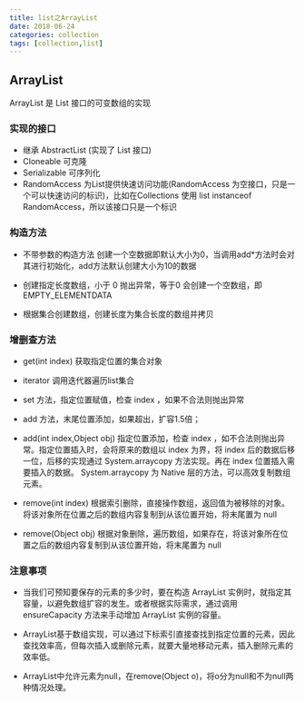```yaml
---
title: list之ArrayList
date: 2018-06-24
categories: collection
tags: [collection,list]
---
```

## ArrayList

ArrayList 是 List 接口的可变数组的实现

### 实现的接口
- 继承 AbstractList (实现了 List 接口)
- Cloneable 可克隆
- Serializable 可序列化
- RandomAccess 为List提供快速访问功能(RandomAccess 为空接口，只是一个可以快速访问的标识)，比如在Collections 使用 list instanceof RandomAccess，所以该接口只是一个标识

### 构造方法
- 不带参数的构造方法 创建一个空数据即默认大小为0，当调用add*方法时会对其进行初始化，add方法默认创建大小为10的数据

- 创建指定长度数组，小于 0 抛出异常，等于0 会创建一个空数组，即EMPTY_ELEMENTDATA

- 根据集合创建数组，创建长度为集合长度的数组并拷贝

### 增删查方法

- get(int index) 获取指定位置的集合对象

- iterator 调用迭代器遍历list集合

- set 方法，指定位置赋值，检查 index ，如果不合法则抛出异常

- add 方法，末尾位置添加，如果超出，扩容1.5倍；

- add(int index,Object obj) 指定位置添加，检查 index ，如不合法则抛出异常。指定位置插入时，会将原来的数组以 index 为界，将 index 后的数据后移一位，后移的实现通过 System.arraycopy 方法实现。再在 index 位置插入需要插入的数据。 System.arraycopy 为 Native 层的方法，可以高效复制数组元素。

- remove(int index) 根据索引删除，直接操作数组，返回值为被移除的对象。将该对象所在位置之后的数组内容复制到从该位置开始，将末尾置为 null

- remove(Object obj) 根据对象删除，遍历数组，如果存在，将该对象所在位置之后的数组内容复制到从该位置开始，将末尾置为 null

### 注意事项
- 当我们可预知要保存的元素的多少时，要在构造 ArrayList 实例时，就指定其容量，以避免数组扩容的发生。或者根据实际需求，通过调用ensureCapacity 方法来手动增加 ArrayList 实例的容量。

- ArrayList基于数组实现，可以通过下标索引直接查找到指定位置的元素，因此查找效率高，但每次插入或删除元素，就要大量地移动元素，插入删除元素的效率低。

- ArrayList中允许元素为null，在remove(Object o)，将o分为null和不为null两种情况处理。
